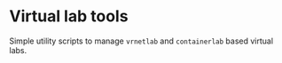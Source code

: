 # Virtual lab tools

Simple utility scripts to manage `vrnetlab` and `containerlab` based virtual labs.
